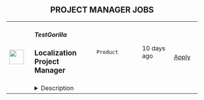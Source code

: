 <div align="center"><h2>PROJECT MANAGER JOBS</h2></div><table><tr>
                <td width="100" height="100" rowspan="2">
                    <img src="https://weworkremotely.com/assets/IsotypeV2-1ebe3dd57673f3e8d02b7490bc0faaef55d6a95d3a4aaf17298bd3ed503ae7fe.svg" width="38px" height="auto">
                </td>
                <td width="300">
                    <h5>TestGorilla</h5>
                    <h3> Localization Project Manager</h3>
                </td>
                <td width="300">
                    <code>Product</code>
                </td>
                <td width="200">
                <text>10 days ago</text>
                </td>
                <td width="100" rowspan="2">
                <a href="https://weworkremotely.com/remote-jobs/testgorilla-localization-project-manager-1" align="right" target="_blank">Apply</a>
                </td>
            </tr>
            <tr>
                <td colspan="3">
                <details><summary>Description</summary>
                

<p>
  <strong>Headquarters:</strong> Amsterdam
    <br /><strong>URL:</strong> <a href="https://www.testgorilla.com/">https://www.testgorilla.com/</a>
</p>

<div>Hi,</div><div> </div><div>I’m Mafalda, International Expansion Team Lead at TestGorilla. We’re a fast-growing HR tech startup that helps teams make better hiring decisions, faster and bias-free.</div><div> </div><div>Over the past year, we’ve experienced tremendous growth. More than 8,000 companies have replaced CVs with our assessments to screen candidates in an unbiased and data-driven way.</div><div> </div><div>As we scale our efforts in 2022 and beyond, we’re looking for a <strong>Localization Project Manager </strong>who’s passionate about languages, localization and helping people land dream jobs.<br><br>
</div><div> </div><h1><strong>What’s in it for you?</strong></h1><ul>
<li>Helping shape a fast-growing HR tech startup as an early employee</li>
<li>Fully remote position with bright, motivated, and friendly colleagues around the world </li>
<li> €30,000- €36,000 compensation (based on experience and performance) + share appreciation rights (SARs)</li>
<li>Flexible hours and vacation</li>
<li>Paid parental leave </li>
<li>Remote working budget: €1,000 per year</li>
<li>Learning and development budget: 3.5% of salary</li>
</ul><div>
<br><br>
</div><h1><strong>The job in a nutshell</strong></h1><div>Localization at TestGorilla (or, as we like to call it, international expansion) is centered around linguistic excellence, a great team environment, and cutting-edge technology. We are responsible for the translation and cultural adaptation of everything TestGorilla creates, from our scientifically designed skills tests (ranging from coding to personality and cognitive ability tests) to beautiful user interfaces and marketing campaigns that attract customers worldwide. Our work is not just about translation, it’s about providing our customers and candidates with an experience that feels local.</div><div> </div><div>TestGorilla is a global SaaS product, so our International Expansion team needs to scale to support our goals.</div><div> </div><div>As the <strong>Localization Project Manager</strong>, you will work directly with the International Expansion Team Lead, develop key relationships with our third-party linguists and become a localization champion in our cross-functional internationalization team.</div><div>You are responsible for all elements of the localization workflow of our content, from request creation to job completion.</div><div><br></div><div>You are a highly motivated individual who works comfortably and autonomously in a fast-paced and sometimes ambiguous environment. You have a proven ability to manage priorities and projects and the right mix of organizational and communication skills. Are you ready to embark on this exciting journey with us?<br><br>
</div><h1> <strong>You’ll spend time on the following:</strong>
</h1><ul>
<li>Manage localization projects and requirements across stakeholders</li>
<li>Oversee end-to-end localization workflow using our translation management tools and systems</li>
<li>Drive high-quality output from localization vendors and freelancers</li>
<li>Manage independent projects within the program</li>
<li>Work cross-functionally with TestGorilla stakeholders to identify critical business blockers and collaborate to solve and optimize these</li>
<li>Identify and manage project risk through prioritization, bug management, and any other means necessary</li>
<li>Oversee the localization budget for your projects by gathering data on the cost, timeliness, and quality of your projects</li>
<li>Contribute to project kick-offs and meetings with cross-functional groups for planning</li>
<li>Promote international expansion to stakeholders<br><br>
</li>
</ul><div><br></div><h1><strong>Here’s what we are looking for:</strong></h1><ul>
<li>You are inspired by our mission to put <em>1 billion of people in dream jobs</em>
</li>
<li>You are fully aligned with <a href="https://www.testgorilla.com/careers/">our values</a>
</li>
<li>You have a strong knowledge of industry-standard localization tools</li>
<li>You have excellent written and verbal communication skills</li>
<li>You have strong analytical problem-solving skills</li>
<li>You are proactive and innovative by nature</li>
<li>You have strong attention to detail</li>
<li>You are comfortable with the ambiguity and pace of iteration of an early-stage startup</li>
</ul><div><br></div><div>
<em>We typically expect candidates with at least 3 y. of experience in localization projects that involve language launches, software, and/or creative content localization to have the skills mentioned above.<br></em><br>
</div><div> </div><h1><strong>Bonus points if…</strong></h1><ul>
<li>You have experience working in a SaaS company and a fast-growing startup</li>
<li>You are multilingual </li>
</ul><div><br></div><div><br></div><h1><strong>Interested?</strong></h1><div>We don’t offer rainbow glitter unicorns or dog-friendly offices (we literally don’t have an office), but we do offer real people, solid core values, and a product meant to give everyone a fair, unbiased chance at their dream jobs.</div><div>
<br>Here at TestGorilla, we eat our own dog food. We use our assessment platform to make sure we make the best hiring decisions, faster and bias-free.</div><div>
<br>So if this role sounds like a good fit for you, I’d like you to take an assessment so we can get a better idea of whether you would be the perfect fit for this role. It’s also a great opportunity for you to get to know our product!</div><div>
<br>If you’re hired, I’ll do everything I can to help you succeed at TestGorilla and throughout the rest of your career.</div><div><br></div>

<p><strong>To apply:</strong> <a href="https://weworkremotely.com/remote-jobs/testgorilla-localization-project-manager-1">https://weworkremotely.com/remote-jobs/testgorilla-localization-project-manager-1</a></p>

                </details>
                </td>
            </tr></table>